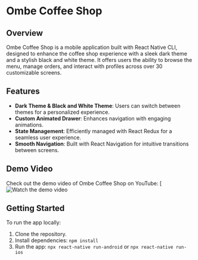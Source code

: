 # Ombe Coffee Shop

## Overview
Ombe Coffee Shop is a mobile application built with React Native CLI, designed to enhance the coffee shop experience with a sleek dark theme and a stylish black and white theme. It offers users the ability to browse the menu, manage orders, and interact with profiles across over 30 customizable screens.

## Features
- **Dark Theme & Black and White Theme**: Users can switch between themes for a personalized experience.
- **Custom Animated Drawer**: Enhances navigation with engaging animations.
- **State Management**: Efficiently managed with React Redux for a seamless user experience.
- **Smooth Navigation**: Built with React Navigation for intuitive transitions between screens.

## Demo Video
Check out the demo video of Ombe Coffee Shop on YouTube:
[![Watch the demo video](https://youtu.be/2LuRcJCHf1w?si=8E3RpBXXjSdO_Uxf )

## Getting Started
To run the app locally:
1. Clone the repository.
2. Install dependencies: `npm install`
3. Run the app: `npx react-native run-android` or `npx react-native run-ios`

